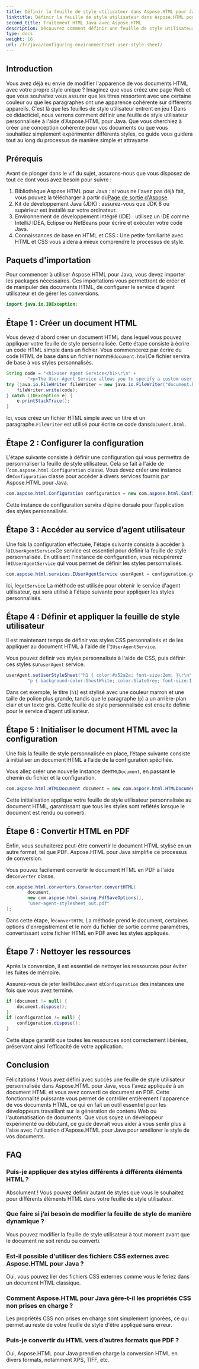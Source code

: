 ```yaml
---
title: Définir la feuille de style utilisateur dans Aspose.HTML pour Java
linktitle: Définir la feuille de style utilisateur dans Aspose.HTML pour Java
second_title: Traitement HTML Java avec Aspose.HTML
description: Découvrez comment définir une feuille de style utilisateur personnalisée dans Aspose.HTML pour Java, en améliorant le style de votre document et en convertissant facilement du HTML en PDF.
type: docs
weight: 16
url: /fr/java/configuring-environment/set-user-style-sheet/
---
```

## Introduction
Vous avez déjà eu envie de modifier l'apparence de vos documents HTML avec votre propre style unique ? Imaginez que vous créez une page Web et que vous souhaitez vous assurer que les titres ressortent avec une certaine couleur ou que les paragraphes ont une apparence cohérente sur différents appareils. C'est là que les feuilles de style utilisateur entrent en jeu ! Dans ce didacticiel, nous verrons comment définir une feuille de style utilisateur personnalisée à l'aide d'Aspose.HTML pour Java. Que vous cherchiez à créer une conception cohérente pour vos documents ou que vous souhaitiez simplement expérimenter différents styles, ce guide vous guidera tout au long du processus de manière simple et attrayante.
## Prérequis
Avant de plonger dans le vif du sujet, assurons-nous que vous disposez de tout ce dont vous avez besoin pour suivre :
1.  Bibliothèque Aspose.HTML pour Java : si vous ne l'avez pas déjà fait, vous pouvez la télécharger à partir du[Page de sortie d'Aspose](https://releases.aspose.com/html/java/).
2. Kit de développement Java (JDK) : assurez-vous que JDK 8 ou supérieur est installé sur votre ordinateur.
3. Environnement de développement intégré (IDE) : utilisez un IDE comme IntelliJ IDEA, Eclipse ou NetBeans pour écrire et exécuter votre code Java.
4. Connaissances de base en HTML et CSS : Une petite familiarité avec HTML et CSS vous aidera à mieux comprendre le processus de style.

## Paquets d'importation
Pour commencer à utiliser Aspose.HTML pour Java, vous devez importer les packages nécessaires. Ces importations vous permettront de créer et de manipuler des documents HTML, de configurer le service d'agent utilisateur et de gérer les conversions.
```java
import java.io.IOException;
```
## Étape 1 : Créer un document HTML
Vous devez d'abord créer un document HTML dans lequel vous pouvez appliquer votre feuille de style personnalisée. Cette étape consiste à écrire un code HTML simple dans un fichier.
 Vous commencerez par écrire du code HTML de base dans un fichier nommé`document.html`Ce fichier servira de base à vos styles personnalisés.
```java
String code = "<h1>User Agent Service</h1>\r\n" +
        "<p>The User Agent Service allows you to specify a custom user stylesheet, a primary character set for the document, language, and fonts settings.</p>\r\n";
try (java.io.FileWriter fileWriter = new java.io.FileWriter("document.html")) {
    fileWriter.write(code);
} catch (IOException e) {
    e.printStackTrace();
}
```
 Ici, vous créez un fichier HTML simple avec un titre et un paragraphe.`FileWriter` est utilisé pour écrire ce code dans`document.html`.
## Étape 2 : Configurer la configuration
L'étape suivante consiste à définir une configuration qui vous permettra de personnaliser la feuille de style utilisateur. Cela se fait à l'aide de l'`com.aspose.html.Configuration` classe.
 Vous devez créer une instance de`Configuration` classe pour accéder à divers services fournis par Aspose.HTML pour Java.
```java
com.aspose.html.Configuration configuration = new com.aspose.html.Configuration();
```
Cette instance de configuration servira d’épine dorsale pour l’application des styles personnalisés.
## Étape 3 : Accéder au service d’agent utilisateur
 Une fois la configuration effectuée, l'étape suivante consiste à accéder à la`IUserAgentService`Ce service est essentiel pour définir la feuille de style personnalisée.
 En utilisant l'instance de configuration, vous récupérerez le`IUserAgentService` qui vous permet de définir les styles personnalisés.
```java
com.aspose.html.services.IUserAgentService userAgent = configuration.getService(com.aspose.html.services.IUserAgentService.class);
```
 Ici, le`getService` La méthode est utilisée pour obtenir le service d'agent utilisateur, qui sera utilisé à l'étape suivante pour appliquer les styles personnalisés.
## Étape 4 : Définir et appliquer la feuille de style utilisateur
 Il est maintenant temps de définir vos styles CSS personnalisés et de les appliquer au document HTML à l'aide de l'`IUserAgentService`.

Vous pouvez définir vos styles personnalisés à l'aide de CSS, puis définir ces styles sur`userAgent` service.
```java
userAgent.setUserStyleSheet("h1 { color:#a52a2a; font-size:2em; }\r\n" +
        "p { background-color:GhostWhite; color:SlateGrey; font-size:1.2em; }\r\n");
```
Dans cet exemple, le titre (`h1`) est stylisé avec une couleur marron et une taille de police plus grande, tandis que le paragraphe (`p`) a un arrière-plan clair et un texte gris. Cette feuille de style personnalisée est ensuite définie pour le service d'agent utilisateur.
## Étape 5 : Initialiser le document HTML avec la configuration
Une fois la feuille de style personnalisée en place, l’étape suivante consiste à initialiser un document HTML à l’aide de la configuration spécifiée.

 Vous allez créer une nouvelle instance de`HTMLDocument`, en passant le chemin du fichier et la configuration.
```java
com.aspose.html.HTMLDocument document = new com.aspose.html.HTMLDocument("document.html", configuration);
```
Cette initialisation applique votre feuille de style utilisateur personnalisée au document HTML, garantissant que tous les styles sont reflétés lorsque le document est rendu ou converti.
## Étape 6 : Convertir HTML en PDF
Enfin, vous souhaiterez peut-être convertir le document HTML stylisé en un autre format, tel que PDF. Aspose.HTML pour Java simplifie ce processus de conversion.

Vous pouvez facilement convertir le document HTML en PDF à l'aide de`Converter` classe.
```java
com.aspose.html.converters.Converter.convertHTML(
        document,
        new com.aspose.html.saving.PdfSaveOptions(),
        "user-agent-stylesheet_out.pdf"
);
```
 Dans cette étape, le`convertHTML` La méthode prend le document, certaines options d'enregistrement et le nom du fichier de sortie comme paramètres, convertissant votre fichier HTML en PDF avec les styles appliqués.
## Étape 7 : Nettoyer les ressources
Après la conversion, il est essentiel de nettoyer les ressources pour éviter les fuites de mémoire.

 Assurez-vous de jeter le`HTMLDocument` et`Configuration` des instances une fois que vous avez terminé.
```java
if (document != null) {
    document.dispose();
}
if (configuration != null) {
    configuration.dispose();
}
```
Cette étape garantit que toutes les ressources sont correctement libérées, préservant ainsi l’efficacité de votre application.

## Conclusion
Félicitations ! Vous avez défini avec succès une feuille de style utilisateur personnalisée dans Aspose.HTML pour Java, vous l'avez appliquée à un document HTML et vous avez converti ce document en PDF. Cette fonctionnalité puissante vous permet de contrôler entièrement l'apparence de vos documents HTML, ce qui en fait un outil essentiel pour les développeurs travaillant sur la génération de contenu Web ou l'automatisation de documents. Que vous soyez un développeur expérimenté ou débutant, ce guide devrait vous aider à vous sentir plus à l'aise avec l'utilisation d'Aspose.HTML pour Java pour améliorer le style de vos documents.
## FAQ
### Puis-je appliquer des styles différents à différents éléments HTML ?  
Absolument ! Vous pouvez définir autant de styles que vous le souhaitez pour différents éléments HTML dans votre feuille de style utilisateur.
### Que faire si j’ai besoin de modifier la feuille de style de manière dynamique ?  
Vous pouvez modifier la feuille de style utilisateur à tout moment avant que le document ne soit rendu ou converti.
### Est-il possible d'utiliser des fichiers CSS externes avec Aspose.HTML pour Java ?  
Oui, vous pouvez lier des fichiers CSS externes comme vous le feriez dans un document HTML classique.
### Comment Aspose.HTML pour Java gère-t-il les propriétés CSS non prises en charge ?  
Les propriétés CSS non prises en charge sont simplement ignorées, ce qui permet au reste de votre feuille de style d'être appliqué sans erreur.
### Puis-je convertir du HTML vers d’autres formats que PDF ?  
Oui, Aspose.HTML pour Java prend en charge la conversion HTML en divers formats, notamment XPS, TIFF, etc.